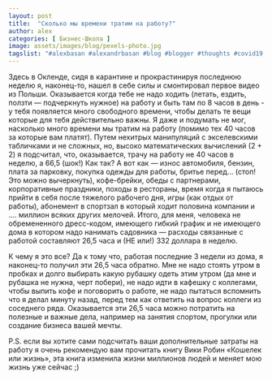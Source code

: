 ```yaml
---
layout: post
title:  "Сколько мы времени тратим на работу?"
author: alex
categories: [ Бизнес-Школа ]
image: assets/images/blog/pexels-photo.jpg
tagslist: "#alexbasan #alexandrbasan #blog #blogger #thoughts #covid19 #алексбасан #александрбасан #блог #блоггер #мысливмоейголове #карантин #кошелекилижизнь"
---
```


Здесь в Окленде, сидя в карантине и прокрастинируя последнюю неделю я, наконец-то, нашел в себе силы и смонтировал первое видео из Польши. Оказывается когда тебе не надо ходить (летать, ездить, ползти — подчеркнуть нужное) на работу и быть там по 8 часов в день - у тебя появляется много свободного времени, чтобы делать те вещи которые для тебя действительно важны. Я даже и подумать не мог, насколько много времени мы тратим на работу (помимо тех 40 часов за которые вам платят). Путем нехитрых манипуляций с экселевскими табличками и не сложных, но, высоко математических вычислений (2 + 2) я подсчитал, что, оказывается, трачу на работу не 40 часов в неделю, а 66,5 (шок!) Как так? А вот как — износ автомобиля, бензин, плата за парковку, покупка одежды для работы, бритье перед... (стоп! Это можно вычеркнуть), кофе-брейки, обеды с партнерами, корпоративные праздники, походы в рестораны, время когда я пытаюсь прийти в себя после тяжелого рабочего дня, игры (как отдых от работы), абонемент в спортзал в который ходит половина компании и .... миллион всяких других мелочей. Итого, для меня, человека не обремененного дресс-кодом, имеющего гибкий график и не имеющего дома в котором надо нанимать садовника — расходы связанные с работой составляют 26,5 часа и (НЕ или!) 332 доллара в неделю.

К чему я это все? Да к тому что, работая последние 3 недели из дома, я наконец-то получил эти 26,5 часа обратно. Мне не надо стоять утром в пробках и долго выбирать какую рубашку одеть этим утром (да мне и рубашка не нужна, черт побери), не надо идти в кафешку с коллегами, чтобы выпить кофе и поговорить о работе, не надо пытаться вспомнить что я делал минуту назад, перед тем как ответить на вопрос коллеги из соседнего ряда. Оказывается эти 26,5 часа можно потратить на полезные и важные дела, например на занятия спортом, прогулки или создание бизнеса вашей мечты.

P.S. если вы хотите сами подсчитать ваши дополнительные затраты на работу я очень рекомендую вам прочитать книгу Вики Робин «Кошелек или жизнь», эта книга изменила жизни миллионов людей и меняет мою жизнь уже сейчас ;)
